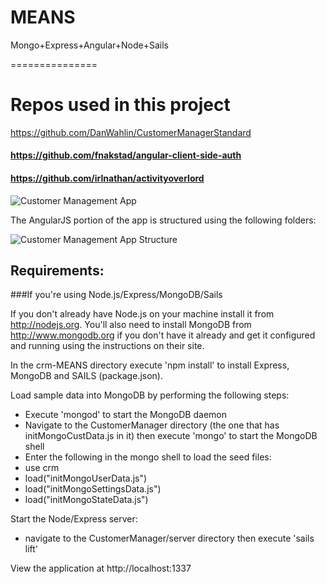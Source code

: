 MEANS
=====

Mongo+Express+Angular+Node+Sails

===============


Repos used in this project
===============
https://github.com/DanWahlin/CustomerManagerStandard
#### https://github.com/fnakstad/angular-client-side-auth
#### https://github.com/irlnathan/activityoverlord

![Customer Management App](https://raw.github.com/DanWahlin/CustomerManager/master/CustomerManager/Content/images/customerApp.png)

The AngularJS portion of the app is structured using the following folders:

![Customer Management App Structure](https://github.com/johntom/crm-MEANS/blob/master/docs/crm-Means1.jpg)


## Requirements:

###If you're using Node.js/Express/MongoDB/Sails

If you don't already have Node.js on your machine install it from http://nodejs.org. You'll also need to install MongoDB from http://www.mongodb.org if you don't have it already and get it configured and running using the instructions on their site.

In the crm-MEANS directory execute 'npm install' to install Express, MongoDB and SAILS (package.json).

Load sample data into MongoDB by performing the following steps:

* Execute 'mongod' to start the MongoDB daemon
* Navigate to the CustomerManager directory (the one that has initMongoCustData.js in it) then execute 'mongo' to start the MongoDB shell
* Enter the following in the mongo shell to load the seed files:
 * use crm
 * load("initMongoUserData.js")
 * load("initMongoSettingsData.js")
 * load("initMongoStateData.js")

Start the Node/Express server:
* navigate to the CustomerManager/server directory then execute 'sails lift'

View the application at http://localhost:1337

